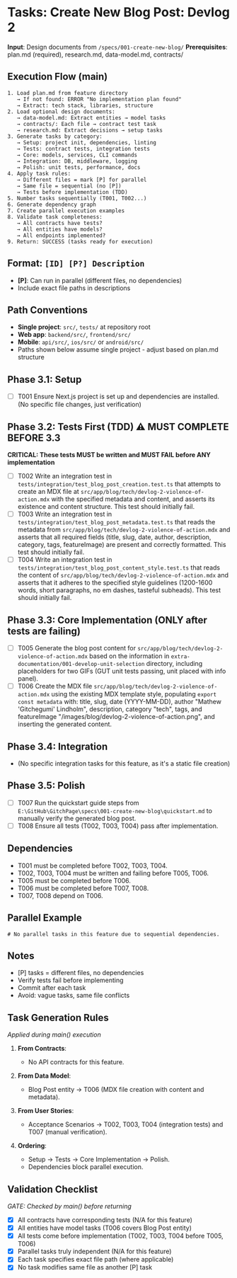 # Tasks: Create New Blog Post: Devlog 2

**Input**: Design documents from `/specs/001-create-new-blog/`
**Prerequisites**: plan.md (required), research.md, data-model.md, contracts/

## Execution Flow (main)
```
1. Load plan.md from feature directory
   → If not found: ERROR "No implementation plan found"
   → Extract: tech stack, libraries, structure
2. Load optional design documents:
   → data-model.md: Extract entities → model tasks
   → contracts/: Each file → contract test task
   → research.md: Extract decisions → setup tasks
3. Generate tasks by category:
   → Setup: project init, dependencies, linting
   → Tests: contract tests, integration tests
   → Core: models, services, CLI commands
   → Integration: DB, middleware, logging
   → Polish: unit tests, performance, docs
4. Apply task rules:
   → Different files = mark [P] for parallel
   → Same file = sequential (no [P])
   → Tests before implementation (TDD)
5. Number tasks sequentially (T001, T002...)
6. Generate dependency graph
7. Create parallel execution examples
8. Validate task completeness:
   → All contracts have tests?
   → All entities have models?
   → All endpoints implemented?
9. Return: SUCCESS (tasks ready for execution)
```

## Format: `[ID] [P?] Description`
- **[P]**: Can run in parallel (different files, no dependencies)
- Include exact file paths in descriptions

## Path Conventions
- **Single project**: `src/`, `tests/` at repository root
- **Web app**: `backend/src/`, `frontend/src/`
- **Mobile**: `api/src/`, `ios/src/` or `android/src/`
- Paths shown below assume single project - adjust based on plan.md structure

## Phase 3.1: Setup
- [ ] T001 Ensure Next.js project is set up and dependencies are installed. (No specific file changes, just verification)

## Phase 3.2: Tests First (TDD) ⚠️ MUST COMPLETE BEFORE 3.3
**CRITICAL: These tests MUST be written and MUST FAIL before ANY implementation**
- [ ] T002 Write an integration test in `tests/integration/test_blog_post_creation.test.ts` that attempts to create an MDX file at `src/app/blog/tech/devlog-2-violence-of-action.mdx` with the specified metadata and content, and asserts its existence and content structure. This test should initially fail.
- [ ] T003 Write an integration test in `tests/integration/test_blog_post_metadata.test.ts` that reads the metadata from `src/app/blog/tech/devlog-2-violence-of-action.mdx` and asserts that all required fields (title, slug, date, author, description, category, tags, featureImage) are present and correctly formatted. This test should initially fail.
- [ ] T004 Write an integration test in `tests/integration/test_blog_post_content_style.test.ts` that reads the content of `src/app/blog/tech/devlog-2-violence-of-action.mdx` and asserts that it adheres to the specified style guidelines (1200-1600 words, short paragraphs, no em dashes, tasteful subheads). This test should initially fail.

## Phase 3.3: Core Implementation (ONLY after tests are failing)
- [ ] T005 Generate the blog post content for `src/app/blog/tech/devlog-2-violence-of-action.mdx` based on the information in `extra-documentation/001-develop-unit-selection` directory, including placeholders for two GIFs (GUT unit tests passing, unit placed with info panel).
- [ ] T006 Create the MDX file `src/app/blog/tech/devlog-2-violence-of-action.mdx` using the existing MDX template style, populating `export const metadata` with: title, slug, date (YYYY-MM-DD), author "Mathew 'Gitchegumi' Lindholm", description, category "tech", tags, and featureImage "/images/blog/devlog-2-violence-of-action.png", and inserting the generated content.

## Phase 3.4: Integration
- (No specific integration tasks for this feature, as it's a static file creation)

## Phase 3.5: Polish
- [ ] T007 Run the quickstart guide steps from `E:\GitHub\GitchPage\specs\001-create-new-blog\quickstart.md` to manually verify the generated blog post.
- [ ] T008 Ensure all tests (T002, T003, T004) pass after implementation.

## Dependencies
- T001 must be completed before T002, T003, T004.
- T002, T003, T004 must be written and failing before T005, T006.
- T005 must be completed before T006.
- T006 must be completed before T007, T008.
- T007, T008 depend on T006.

## Parallel Example
```
# No parallel tasks in this feature due to sequential dependencies.
```

## Notes
- [P] tasks = different files, no dependencies
- Verify tests fail before implementing
- Commit after each task
- Avoid: vague tasks, same file conflicts

## Task Generation Rules
*Applied during main() execution*

1. **From Contracts**:
   - No API contracts for this feature.

2. **From Data Model**:
   - Blog Post entity → T006 (MDX file creation with content and metadata).

3. **From User Stories**:
   - Acceptance Scenarios → T002, T003, T004 (integration tests) and T007 (manual verification).

4. **Ordering**:
   - Setup → Tests → Core Implementation → Polish.
   - Dependencies block parallel execution.

## Validation Checklist
*GATE: Checked by main() before returning*

- [x] All contracts have corresponding tests (N/A for this feature)
- [x] All entities have model tasks (T006 covers Blog Post entity)
- [x] All tests come before implementation (T002, T003, T004 before T005, T006)
- [x] Parallel tasks truly independent (N/A for this feature)
- [x] Each task specifies exact file path (where applicable)
- [x] No task modifies same file as another [P] task